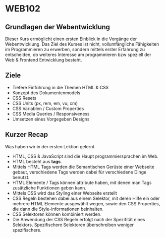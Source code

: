 <!-- @format -->

# WEB102

## Grundlagen der Webentwicklung

Dieser Kurs ermöglicht einen ersten Einblick in die Vorgänge der Webentwicklung. Das Ziel des Kurses ist nicht, vollumfängliche Fähigkeiten im Programmieren zu erwerben, sondern mittels erster Erfahrung zu entscheiden, ob weiteres Interesse am programmieren bzw speziell der Web & Frontend Entwicklung besteht.

## Ziele

-   Tiefere Einführung in die Themen HTML & CSS
-   Konzept des Dokumentenmodels
-   CSS Resets
-   CSS Units (px, rem, em, vu, cm)
-   CSS Variablen / Custom Properties
-   CSS Media Queries / Responsiveness
-   Umsetzen eines Vorgegeben Designs

## Kurzer Recap

Was haben wir in der ersten Lektion gelernt.

-   HTML, CSS & JavaScript sind die Haupt programmiersprachen im Web.
-   HTML besteht aus **tags**.
-   Mittels HTML Tags werden die Semantischen Gerüste einer Webseite gebaut, verschiedene Tags werden dabei für verschiedene Dinge benutzt.
-   HTML Elemente / Tags können attribute haben, mit denen man Tags zusätzliche Funktionen geben kann.
-   Mittels CSS wird das Styling einer Webseite erstellt
-   CSS Regeln bestehen dabei aus einem Selektor, mit deren Hilfe ein oder mehrere HTML Elemente ausgewählt wegen, sowie den CSS Properties, die dann die Style-informationen beinhalten.
-   CSS Selektoren können kombiniert werden.
-   Die Anwendung der CSS Regeln erfolgt nach der Spezifität eines Selektors. Spezifischere Selektoren überschreiben weniger spezifischere.
